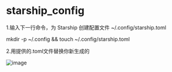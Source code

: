 # starship_config

1.输入下一行命令，为 Starship 创建配置文件 ~/.config/starship.toml

  mkdir -p ~/.config && touch ~/.config/starship.toml

2.用提供的.toml文件替换你新生成的

![image](​ [​https://github.com/lexsaints/powershell/blob/master/IMG/ps2.png](https://github.com/sqwccc/starship_config/blob/main/image/preview.png)https://github.com/sqwccc/starship_config/blob/main/image/preview.png​​)

